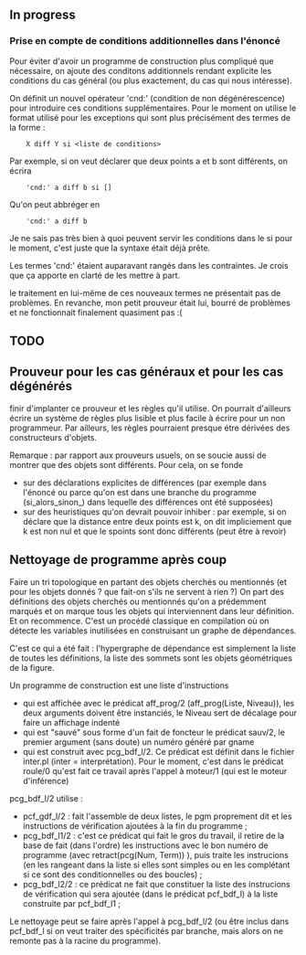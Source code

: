 ## In progress
### Prise en compte de conditions additionnelles dans l'énoncé
Pour éviter d'avoir un programme de construction plus compliqué que nécessaire, on ajoute des conditons additionnels rendant explicite les conditions du cas général (ou plus exactement, du cas qui nous intéresse).

On définit un nouvel opérateur 'cnd:' (condition de non dégénérescence) pour introduire ces conditions supplémentaires. Pour le moment on utilise le format utilisé pour les exceptions qui sont plus précisément des termes de la forme :
```
    X diff Y si <liste de conditions>
```
Par exemple, si on veut déclarer que deux points a et b sont différents, on écrira
```
    'cnd:' a diff b si []
```
Qu'on peut abbréger en 
```
    'cnd:' a diff b
```
Je ne sais pas très bien à quoi peuvent servir les conditions dans le si pour le moment, c'est juste que la syntaxe était déjà prête.

Les termes 'cnd:' étaient auparavant rangés dans les contraintes. Je crois que ça apporte en clarté de les mettre à part.

le traitement en lui-même de ces nouveaux termes ne présentait pas de problèmes. En revanche, mon petit prouveur était lui, bourré de problèmes et ne fonctionnait finalement quasiment pas :(

## TODO
## Prouveur pour les cas généraux et pour les cas dégénérés
finir d'implanter ce prouveur et les règles qu'il utilise. On pourrait d'ailleurs écrire un système de règles plus lisible et plus facile à écrire pour un non programmeur.
Par ailleurs, les règles pourraient presque étre dérivées des constructeurs d'objets.

Remarque : par rapport aux prouveurs usuels, on se soucie aussi de montrer que des objets sont différents. Pour cela, on se fonde 
* sur des déclarations explicites de différences (par exemple dans l'énoncé ou parce qu'on est dans une branche du programme (si_alors_sinon_) dans lequelle des différences ont été supposées) 
* sur des heuristiques qu'on devrait pouvoir inhiber : par exemple, si on déclare que la distance entre deux points est k, on dit impliciement que k est non nul et que le spoints sont donc différents (peut être à revoir)

## Nettoyage de programme après coup
Faire un tri topologique en partant des objets cherchés ou mentionnés (et pour les objets donnés ? que fait-on s'ils ne servent à rien ?)
On part des définitions des objets cherchés ou mentionnés qu'on a prédemment marqués et on marque tous les objets qui interviennent dans leur définition. Et on recommence.
C'est un procédé classique en compilation où on détecte les variables inutilisées en construisant un graphe de dépendances. 

C'est ce qui a été fait : l'hypergraphe de dépendance est simplement la liste de toutes les définitions, la liste des sommets sont les objets géométriques de la figure. 

Un programme de construction est une liste d'instructions 
* qui est affichée avec le prédicat aff_prog/2 (aff_prog(Liste, Niveau)), les deux arguments doivent être instanciés, le Niveau sert de décalage pour faire un affichage indenté
* qui est "sauvé" sous forme d'un fait de foncteur le prédicat sauv/2, le premier argument (sans doute) un numéro généré par gname
* qui est construit avec pcg_bdf_l/2. Ce prédicat est définit dans le fichier inter.pl (inter = interprétation). 
Pour le moment, c'est dans le prédicat roule/0 qu'est fait ce travail après l'appel à moteur/1 (qui est le moteur d'inférence)

pcg_bdf_l/2 utilise  :
* pcf_gdf_l/2 : fait l'assemble de deux listes, le pgm proprement dit et les instructions de vérification ajoutées à la fin du programme ;
* pcg_bdf_l1/2 : c'est ce prédicat qui fait le gros du travail, il retire de la base de fait (dans l'ordre) les instructions avec le bon numéro de programme (avec retract(pcg(Num, Term)) ), puis traite les instrucions (en les rangeant dans la liste si elles sont simples ou en les complétant si ce sont des conditionnelles ou des boucles) ;
* pcg_bdf_l2/2 : ce prédicat ne fait que constituer la liste des instrucions de vérification qui sera ajoutée (dans le prédicat pcf_bdf_l) à la liste construite par pcf_bdf_l1 ;

Le nettoyage peut se faire après l'appel à pcg_bdf_l/2 (ou être inclus dans pcf_bdf_l si on veut traiter des spécificités par branche, mais alors on ne remonte pas à la racine du programme).